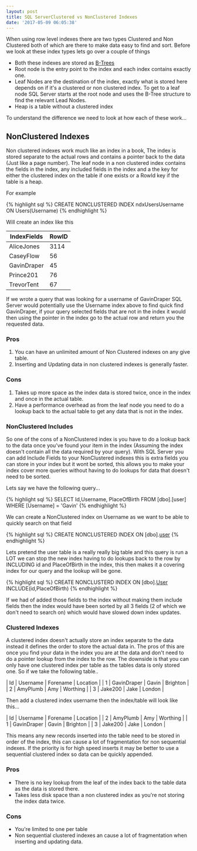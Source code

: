 ```yaml
---
layout: post
title: SQL ServerClustered vs NonClustered Indexes
date: '2017-05-09 06:05:38'
---
```

When using row level indexes there are two types Clustered and Non Clustered both of which are there to make data easy to find and sort. Before we look at these index types lets go over a couple of things

* Both these indexes are stored as [B-Trees](https://en.wikipedia.org/wiki/B-tree)
* Root node is the entry point to the index and each index contains exactly one.
* Leaf Nodes are the destination of the index, exactly what is stored here depends on if it's a clustered or non clustered index. To get to a leaf node SQL Server starts at the root node and uses the B-Tree structure to find the relevant Lead Nodes.
* Heap is a table without a clustered index

 To understand the difference we need to look at how each of these work...

## NonClustered Indexes ##
Non clustered indexes work much like an index in a book, The index is stored separate to the actual rows  and contains a pointer back to the data (Just like a page number). The leaf node in a non clustered index contains the fields in the index, any included fields in the index and a the key for either the clustered index on the table if one exists or a RowId key if the table is a heap.

For example 

{% highlight sql %}
CREATE NONCLUSTERED INDEX ndxUsersUsername ON Users(Username)
{% endhighlight %}

Will create an index like this

| IndexFields | RowID |
| --- | --- |
| AliceJones | 3114 |
| CaseyFlow | 56 |
| GavinDraper | 45 |
| Prince201 | 76 |
| TrevorTent | 67 |

If we wrote a query that was looking for a username of GavinDraper SQL Server would potentially use the Username index above to find quick find GavinDraper, if your query selected fields that are not in the index it would then using the pointer in the index go to the actual row and return you the requested data.

### Pros ###
1. You can have an unlimited amount of Non Clustered indexes on any give table.
2. Inserting and Updating data in non clustered indexes is generally faster.

### Cons ###
1. Takes up more space as the index data is stored twice, once in the index and once in the actual table.
1. Have a performance overhead as from the leaf node you need to do a lookup back to the actual table to get any data that is not in the index.

### NonClustered Includes ###
So one of the cons of a NonClustered index is you have to do a lookup back to the data once you've found your item in the index (Assuming the index doesn't contain all the data required by your query). With SQL Server you can add Include Fields to your NonClustered indexes this is extra fields you can store in your index but it wont be sorted, this allows you to make your index cover more queries without having to do lookups for data that doesn't need to be sorted.

Lets say we have the following query...

{% highlight sql %}
SELECT Id,Username, PlaceOfBirth FROM [dbo].[user] WHERE [Username] = 'Gavin'
{% endhighlight %}

We can create a NonClustered index on Username as we want to be able to quickly search on that field

{% highlight sql %}
CREATE NONCLUSTERED INDEX ON [dbo].[user](UserName)
{% endhighlight %}

Lets pretend the user table is a really really big table and this query is run a LOT we can stop the new index having to do lookups back to the row by INCLUDING id and PlaceOfBirth in the index, this then makes it a covering index for our query and the lookup will be gone.

{% highlight sql %}
CREATE NONCLUSTERD INDEX ON [dbo].[User](Username) INCLUDE(id,PlaceOfBirth)
{% endhighlight %}

If we had of added those fields to the index without making them include fields then the index would have been sorted by all 3 fields (2 of which we don't need to search on) which would have slowed down index updates.

### Clustered Indexes ###

A clustered index doesn't actually store an index separate to the data instead it defines the order to store the actual data in. The pros of this are once you find your data in the index you are at the data and don't need to do a pointer lookup from the index to the row. The downside is that you can only have one clustered index per table as the tables data is only stored one. So if we take the following table..

| Id | Username | Forename | Location |
| 1 | GavinDraper | Gavin | Brighton |
| 2 | AmyPlumb | Amy | Worthing |
| 3 | Jake200 | Jake | London |

Then add a  clustered index username then the index/table will look like this...

| Id | Username | Forename | Location |
| 2 | AmyPlumb | Amy | Worthing |
| 1 | GavinDraper | Gavin | Brighton |
| 3 | Jake200 | Jake | London |

This means any new records inserted into the table need to be stored in order of the index, this can cause a lot of fragmentation for non sequential indexes. If the priority is for high speed inserts it may be better to use a sequential clustered index so data can be quickly appended.

### Pros ###
* There is no key lookup from the leaf of the index back to the table data as the data is stored there.
* Takes less disk space than a non clustered index as you're not storing the index data twice.

### Cons ###
* You're limited to one per table
* Non sequential clustered indexes an cause a lot of fragmentation when inserting and updating data.


